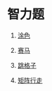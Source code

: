 # 智力题

1. [涂色](https://github.com/MrQuJL/nowcoder-algorithm-typical/blob/master/智力题/01_涂色.java "涂色")

2. [赛马](https://github.com/MrQuJL/nowcoder-algorithm-typical/blob/master/智力题/02_赛马.java "赛马")

3. [跳格子](https://github.com/MrQuJL/nowcoder-algorithm-typical/blob/master/智力题/03_跳格子.java "跳格子")

4. [矩阵行走](https://github.com/MrQuJL/nowcoder-algorithm-typical/blob/master/智力题/04_矩阵行走.java "矩阵行走")







